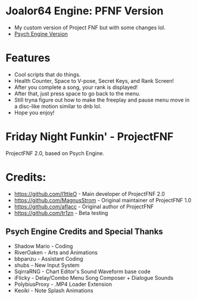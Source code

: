 # Joalor64 Engine: PFNF Version
* My custom version of Project FNF but with some changes lol.
* [Psych Engine Version](github.com/Joalor64GH/Joalor64-Engine)

# Features
* Cool scripts that do things.
* Health Counter, Space to V-pose, Secret Keys, and Rank Screen!
* After you complete a song, your rank is displayed!
* After that, just press space to go back to the menu.
* Still tryna figure out how to make the freeplay and pause menu move in a disc-like motion similar to dnb lol.
* Hope you enjoy!

# Friday Night Funkin' - ProjectFNF
ProjectFNF 2.0, based on Psych Engine.

# Credits:
* https://github.com/l1ttleO - Main developer of ProjectFNF 2.0
* https://github.com/MagnusStrom - Original maintainer of ProjectFNF 1.0
* https://github.com/aflacc - Original author of ProjectFNF
* https://github.com/tr1zn - Beta testing

## Psych Engine Credits and Special Thanks
* Shadow Mario - Coding
* RiverOaken - Arts and Animations
* bbpanzu - Assistant Coding
* shubs - New Input System
* SqirraRNG - Chart Editor's Sound Waveform base code
* iFlicky - Delay/Combo Menu Song Composer + Dialogue Sounds
* PolybiusProxy - .MP4 Loader Extension
* Keoiki - Note Splash Animations
